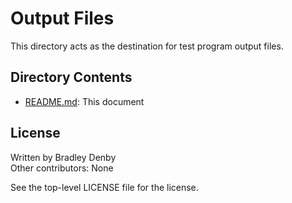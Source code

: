 # Output Files

This directory acts as the destination for test program output files.

## Directory Contents

* [README.md](README.md): This document

## License

Written by Bradley Denby  
Other contributors: None

See the top-level LICENSE file for the license.
